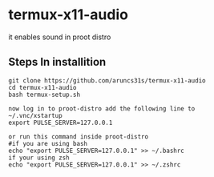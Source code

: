# termux-x11-audio
it enables sound in proot distro
## Steps In installition
``` 
git clone https://github.com/aruncs31s/termux-x11-audio
cd termux-x11-audio
bash termux-setup.sh
```
```
now log in to proot-distro add the following line to
~/.vnc/xstartup
export PULSE_SERVER=127.0.0.1
```
```
or run this command inside proot-distro
#if you are using bash
echo "export PULSE_SERVER=127.0.0.1" >> ~/.bashrc
if your using zsh 
echo "export PULSE_SERVER=127.0.0.1" >> ~/.zshrc
```
